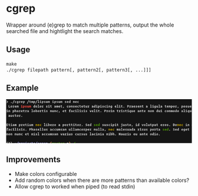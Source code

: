# cgrep

Wrapper around (e)grep to match multiple patterns, output the whole searched file and hightlight the search matches.

## Usage

```
make
./cgrep filepath pattern[, pattern2[, pattern3[, ...]]]
```

## Example

![screenshot](screenshots/example.png "Usage example")

## Improvements

- Make colors configurable
- Add random colors when there are more patterns than available colors?
- Allow cgrep to worked when piped (to read stdin)
